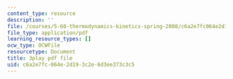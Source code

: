 ```yaml
---
content_type: resource
description: ''
file: /courses/5-60-thermodynamics-kinetics-spring-2008/c6a2e7fc064e2d193c2e6d3ee373c3c5_PmJoExiSPo.pdf
file_type: application/pdf
learning_resource_types: []
ocw_type: OCWFile
resourcetype: Document
title: 3play pdf file
uid: c6a2e7fc-064e-2d19-3c2e-6d3ee373c3c5
---
```


